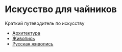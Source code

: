 # Искусство для чайников

Краткий путеводитель по искусству

* [Архитектура](./Архитектура/index.md)
* [Живопись](./Живопись/index.md)
* [Русская живопись](./Русская%20живопись/index.md)
